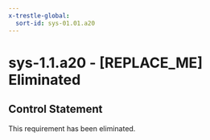```yaml
---
x-trestle-global:
  sort-id: sys-01.01.a20
---
```


# sys-1.1.a20 - \[REPLACE_ME\] Eliminated

## Control Statement

This requirement has been eliminated.
